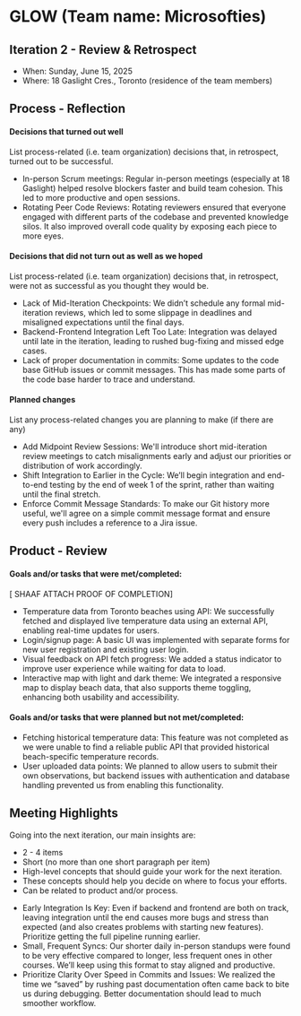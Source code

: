 # GLOW (Team name: Microsofties)

## Iteration 2 - Review & Retrospect

 * When: Sunday, June 15, 2025
 * Where: 18 Gaslight Cres., Toronto (residence of the team members)

## Process - Reflection

#### Decisions that turned out well

List process-related (i.e. team organization) decisions that, in retrospect, turned out to be successful.

- In-person Scrum meetings: Regular in-person meetings (especially at 18 Gaslight) helped resolve blockers faster and build team cohesion. This led to more productive and open sessions.
- Rotating Peer Code Reviews: Rotating reviewers ensured that everyone engaged with different parts of the codebase and prevented knowledge silos. It also improved overall code quality by exposing each piece to more eyes.

#### Decisions that did not turn out as well as we hoped

List process-related (i.e. team organization) decisions that, in retrospect, were not as successful as you thought they would be.

- Lack of Mid-Iteration Checkpoints: We didn’t schedule any formal mid-iteration reviews, which led to some slippage in deadlines and misaligned expectations until the final days.
- Backend-Frontend Integration Left Too Late: Integration was delayed until late in the iteration, leading to rushed bug-fixing and missed edge cases.
- Lack of proper documentation in commits: Some updates to the code base GitHub issues or commit messages. This has made some parts of the code base harder to trace and understand.

#### Planned changes

List any process-related changes you are planning to make (if there are any)

- Add Midpoint Review Sessions: We'll introduce short mid-iteration review meetings to catch misalignments early and adjust our priorities or distribution of work accordingly.
- Shift Integration to Earlier in the Cycle: We’ll begin integration and end-to-end testing by the end of week 1 of the sprint, rather than waiting until the final stretch.
- Enforce Commit Message Standards: To make our Git history more useful, we'll agree on a simple commit message format and ensure every push includes a reference to a Jira issue.

## Product - Review

#### Goals and/or tasks that were met/completed:

[ SHAAF ATTACH PROOF OF COMPLETION]

- Temperature data from Toronto beaches using API: We successfully fetched and displayed live temperature data using an external API, enabling real-time updates for users.
- Login/signup page: A basic UI was implemented with separate forms for new user registration and existing user login.
- Visual feedback on API fetch progress: We added a status indicator to improve user experience while waiting for data to load.
- Interactive map with light and dark theme: We integrated a responsive map to display beach data, that also supports theme toggling, enhancing both usability and accessibility.

#### Goals and/or tasks that were planned but not met/completed:

- Fetching historical temperature data: This feature was not completed as we were unable to find a reliable public API that provided historical beach-specific temperature records.
- User uploaded data points: We planned to allow users to submit their own observations, but backend issues with authentication and database handling prevented us from enabling this functionality.

## Meeting Highlights

Going into the next iteration, our main insights are:

 * 2 - 4 items
 * Short (no more than one short paragraph per item)
 * High-level concepts that should guide your work for the next iteration.
 * These concepts should help you decide on where to focus your efforts.
 * Can be related to product and/or process.

- Early Integration Is Key: Even if backend and frontend are both on track, leaving integration until the end causes more bugs and stress than expected (and also creates problems with starting new features). Prioritize getting the full pipeline running earlier.
- Small, Frequent Syncs: Our shorter daily in-person standups were found to be very effective compared to longer, less frequent ones in other courses. We’ll keep using this format to stay aligned and productive.
- Prioritize Clarity Over Speed in Commits and Issues: We realized the time we “saved” by rushing past documentation often came back to bite us during debugging. Better documentation should lead to much smoother workflow.